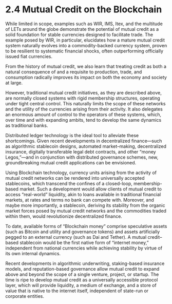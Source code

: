 # 2.4 Mutual Credit on the Blockchain

While limited in scope, examples such as WIR, IMS, Itex, and the multitude of LETs around the globe demonstrate the potential of mutual credit as a solid foundation for stable currencies designed to facilitate trade. The example posed by WIR, in particular, elucidates how a mature mutual credit system naturally evolves into a commodity-backed currency system, proven to be resilient to systematic financial shocks, often outperforming officially issued fiat currencies.

From the history of mutual credit, we also learn that treating credit as both a natural consequence of and a requisite to production, trade, and consumption radically improves its impact on both the economy and society at large.&#x20;

However, traditional mutual credit initiatives, as they are described above, are normally closed systems with rigid membership structures, operating under tight central control. This naturally limits the scope of these networks and the utility of the currencies arising from their activity. It also delegates an enormous amount of control to the operators of these systems, which, over time and with expanding ambits, tend to develop the same dynamics as traditional banks.&#x20;

Distributed ledger technology is the ideal tool to alleviate these shortcomings. Given recent developments in decentralized finance—such as algorithmic stablecoin designs, automated market–making, decentralized insurance, digitally transferable legal debt contracts, and other “money Legos,”—and in conjunction with distributed governance schemes, new, groundbreaking mutual credit applications can be envisioned.&#x20;

Using Blockchain technology, currency units arising from the activity of mutual credit networks can be rendered into universally accepted stablecoins, which transcend the confines of a closed-loop, membership- based market. Such a development would allow clients of mutual credit to access “real-world” liquidity, akin to loans available in traditional financial markets, at rates and terms no bank can compete with. Moreover, and maybe more importantly, a stablecoin, deriving its stability from the organic market forces posed by mutual credit networks and the commodities traded within them, would revolutionize decentralized finance.

To date, available forms of “Blockchain money” comprise speculative assets (such as Bitcoin and utility and governance tokens) and assets artificially pegged to an external currency (such as Dai and Tether). A mutual credit–based stablecoin would be the first native form of “internet money,” independent from national currencies while achieving stability by virtue of its own internal dynamics.&#x20;

Recent developments in algorithmic underwriting, staking-based insurance models, and reputation-based governance allow mutual credit to expand above and beyond the scope of a single venture, project, or startup. The time is ripe to develop mutual credit as a universally accessible protocol layer, which will provide liquidity, a medium of exchange, and a store of value that is native to the internet itself, independent of state-run or corporate entities.
